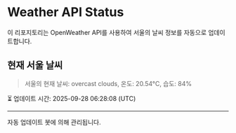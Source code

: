 
# Weather API Status

이 리포지토리는 OpenWeather API를 사용하여 서울의 날씨 정보를 자동으로 업데이트합니다.

## 현재 서울 날씨
> 서울의 현재 날씨: overcast clouds, 온도: 20.54°C, 습도: 84%

⏳ 업데이트 시간: 2025-09-28 06:28:08 (UTC)

---
자동 업데이트 봇에 의해 관리됩니다.
